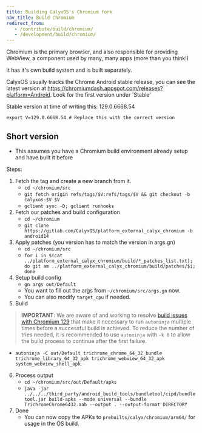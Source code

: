 ```yaml
---
title: Building CalyxOS's Chromium fork
nav_title: Build Chromium
redirect_from:
   - /contribute/build/chromium/
   - /development/build/chromium/
---
```


Chromium is the primary browser, and also responsible for providing WebView, a component used by many, many apps (more than you think!)

It has it's own build system and is built separately.

CalyxOS usually tracks the Chrome Android stable release, you can see the latest version at <https://chromiumdash.appspot.com/releases?platform=Android>.
Look for the first version under 'Stable'

Stable version at time of writing this: 129.0.6668.54

`export V=129.0.6668.54 # Replace this with the correct version`

## Short version
* This assumes you have a Chromium build environment already setup and have built it before

Steps:
1. Fetch the tag and create a new branch from it.
   * `cd ~/chromium/src`
   * `git fetch origin refs/tags/$V:refs/tags/$V && git checkout -b calyxos-$V $V`
   * `gclient sync -D; gclient runhooks`
2. Fetch our patches and build configuration
   * `cd ~/chromium`
   * `git clone https://gitlab.com/CalyxOS/platform_external_calyx_chromium -b android14`
3. Apply patches (you version has to match the version in args.gn)
   * `cd ~/chromium/src`
   * `for i in $(cat ../platform_external_calyx_chromium/build/*_patches_list.txt); do git am ../platform_external_calyx_chromium/build/patches/$i; done`
4. Setup build config
   * `gn args out/Default`
   * You want to fill out the args from `~/chromium/src/args.gn` now.
   * You can also modify `target_cpu` if needed.
5. Build

> **IMPORTANT**: We are aware of and working to resolve [build issues with Chromium 129](https://gitlab.com/CalyxOS/calyxos/-/issues/2715) that make it necessary to run `autoninja` multiple times before a successful build is achieved.
> To reduce the number of tries needed, it is recommended to use `autoninja` with `-k 0` to allow the build process to continue after the first failure.

   * `autoninja -C out/Default trichrome_chrome_64_32_bundle trichrome_library_64_32_apk trichrome_webview_64_32_apk system_webview_shell_apk`
6. Process output
   * `cd ~/chromium/src/out/Default/apks`
   * `java -jar ../../../third_party/android_build_tools/bundletool/cipd/bundletool.jar build-apks --mode universal --bundle TrichromeChrome6432.aab --output . --output-format DIRECTORY`
7. Done
   * You can now copy the APKs to `prebuilts/calyx/chromium/arm64/` for usage in the OS build.
